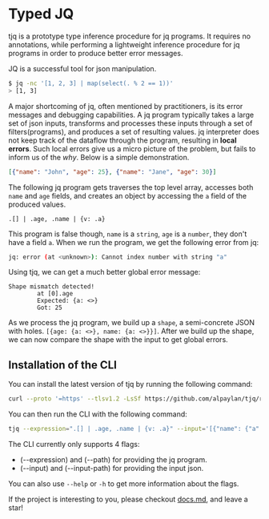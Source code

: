 # Typed JQ

tjq is a prototype type inference procedure for jq programs. It requires no annotations, while performing a
lightweight inference procedure for jq programs in order to produce better error messages.

JQ is a successful tool for json manipulation.

```bash
$ jq -nc '[1, 2, 3] | map(select(. % 2 == 1))'
> [1, 3]
```

A major shortcoming of jq, often mentioned by practitioners, is its error messages and debugging
capabilities. A jq program typically takes a large set of json inputs, transforms and processes
these inputs through a set of filters(programs), and produces a set of resulting values. jq interpreter
does not keep track of the dataflow through the program, resulting in **local errors**. Such local errors
give us a micro picture of the problem, but fails to inform us of the *why*. Below is a simple demonstration.

```json
[{"name": "John", "age": 25}, {"name": "Jane", "age": 30}]
```

The following jq program gets traverses the top level array, accesses both `name` and `age` fields,
and creates an object by accessing the `a` field of the produced values.

```jq
.[] | .age, .name | {v: .a}
```

This program is false though, `name` is a `string`, `age` is a `number`, they don't have a field `a`.
When we run the program, we get the following error from jq:

```bash
jq: error (at <unknown>): Cannot index number with string "a"
```

Using tjq, we can get a much better global error message:

```text
Shape mismatch detected!
        at [0].age
        Expected: {a: <>}
        Got: 25
```

As we process the jq program, we build up a `shape`, a semi-concrete JSON with holes.
`[{age: {a: <>}, name: {a: <>}}]`. After we build up the shape, we can now compare the
shape with the input to get global errors.

## Installation of the CLI

You can install the latest version of tjq by running the following command:

```bash
curl --proto '=https' --tlsv1.2 -LsSf https://github.com/alpaylan/tjq/releases/download/v0.0.1/tjq-installer.sh | sh
```

You can then run the CLI with the following command:

```bash
tjq --expression=".[] | .age, .name | {v: .a}" --input='[{"name": {"a": "John"}, "age": "alp"}, {"name": "Jane", "age": 30}]
```

The CLI currently only supports 4 flags:

- (--expression) and (--path) for providing the jq program.
- (--input) and (--input-path) for providing the input json.

You can also use `--help` or `-h` to get more information about the flags.

If the project is interesting to you, please checkout [docs.md](/docs.md), and leave a star!
